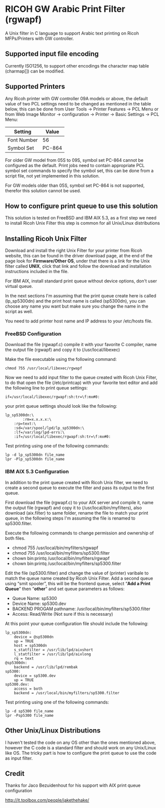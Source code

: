 # RICOH GW Arabic Print Filter (rgwapf)

A Unix filter in C language to support Arabic text printing on Ricoh MFPs/Printers with GW controller.
## Supported input file encoding
Currently ISO1256, to support other encodings the character map table (charmap[]) can be modified.
## Supported Printers
Any Ricoh printer with GW controller 09A models or above, the default value of two PCL settings need to be changed as mentioned in the table below, this can be done from User Tools -> Printer Features -> PCL Menu or from Web Image Monitor -> configuration -> Printer -> Basic Settings -> PCL Menu:
  <table class="table table-bordered table-striped">
      <thead>
          <tr>
              <th style="">Setting</th>
              <th style="">Value</th>
          </tr>
      </thead>
      <tbody>
      <tr valign="top"><td>Font Number</td><td valign="top">56</td></tr>
      <tr valign="top"><td>Symbol Set</td><td valign="top">PC-864</td></tr></tbody></table>
For older GW model from 05S to 09S, symbol set PC-864 cannot be configured as the default. Print jobs need to contain appropriate PCL symbol set commands to specify the symbol set, this can be done from a script file, not yet implemented in this solution.

For GW models older than 05S, symbol set PC-864 is not supported, therefor this solution cannot be used.

## How to configure print queue to use this solution
This solution is tested on FreeBSD and IBM AIX 5.3, as a first step we need to install Ricoh Unix Filter this step is common for all Unix/Linux distributions

## Installing Ricoh Unix Filter
Download and install the right Unix Filter for your printer from Ricoh website, this can be found in the driver download page, at the end of the page look for **Firmware/Other OS**, under that there is a link for the Unix filter called **UNIX**, click that link and follow the download and installation instructions included in the file.

For IBM AIX, install standard print queue without device options, don't user virtual queue.

In the next sections I'm assuming that the print queue create here is called (lp_sp5300dn) and the print host name is called (sp5300dn), you can choose any name you want but make sure you change the name in the script as well.

You need to add printer host name and IP address to your /etc/hosts file.

### FreeBSD Configuration
Download the file (rgwapf.c) compile it with your favorite C compiler, name the output file (rgwapf) and copy it to (/usr/local/libexec)

Make the file executable using the following command:
```
chmod 755 /usr/local/libexec/rgwapf
```
Now we need to add input filter to the queue created with Ricoh Unix Filter, to do that open the file (/etc/printcap) with your favorite text editor and add the following line to print queue settings:
```
if=/usr/local/libexec/rgwapf:sh:tr=\f:mx#0:
```
your print queue settings should look like the following:

```
lp_sp5300dn:\
		:rm=x.x.x.x:\
	:rp=text:\
	:sd=/var/spool/lpd/lp_sp5300dn:\
	:lf=/var/log/lpd-errs:\
	:if=/usr/local/libexec/rgwapf:sh:tr=\f:mx#0:
```

Test printing using one of the following commands:
```
lp -d lp_sp5300dn file_name
lpr -Plp_sp5300dn file_name
```

### IBM AIX 5.3 Configuration
In addition to the print queue created with Ricoh Unix filter, we need to create a second queue to execute the filter and pass its output to the first queue.

First download the file (rgwapf.c) to your AIX server and compile it, name the output file (rgwapf) and copy it to (/usr/local/bin/myfilters), also download (aix.filter) to same folder, rename the file to match your print queue, in the following steps I'm assuming the file is renamed to sp5300.filter.

Execute the following commands to change permission and ownership of both files.

- chmod 755 /usr/local/bin/myfilters/rgwapf
- chmod 755 /usr/local/bin/myfilters/sp5300.filter
- chown bin:printq /usr/local/bin/myfilters/rgwapf
- chown bin:printq /usr/local/bin/myfilters/sp5300.filter

Edit the file (sp5300.filter) and change the value of (printer) varibale to match the queue name created by Ricoh Unix Filter.
Add a second queue using “smit spooler”, this will be the frontend queue, select “**Add a Print Queue**” then “**other**” and set queue parameters as follows:

- Queue Name: sp5300
- Device Name: sp5300.dev
- BACKEND PROGAM pathname: /usr/local/bin/myfilters/sp5300.filter
- Access: Read/Write (Not sure if this is necessary)

At this point your queue configuration file should include the following:
```
lp_sp5300dn:
	device = @sp5300dn
	up = TRUE
	host = sp5300dn
	s_statfilter = /usr/lib/lpd/aixshort
	l_statfilter = /usr/lib/lpd/aixlong
	rq = text
@sp5300dn:
	backend = /usr/lib/lpd/rembak
sp5300:
	device = sp5300.dev
	up = TRUE
sp5300.dev:
	access = both
	backend = /usr/local/bin/myfilters/sp5300.filter
```  
Test printing using one of the following commands:
```
lp -d sp5300 file_name
lpr -Psp5300 file_name
```
## Other Unix/Linux Distributions
I haven't tested the code on any OS other than the ones mentioned above, however the C code is a standard filter and should work on any Unix/Linux like OS. The tricky part is how to configure the print queue to use the code as input filter.

## Credit

Thanks for Jaco Bezuidenhout for his support with AIX print queue configuration

http://it.toolbox.com/people/jakethehake/
